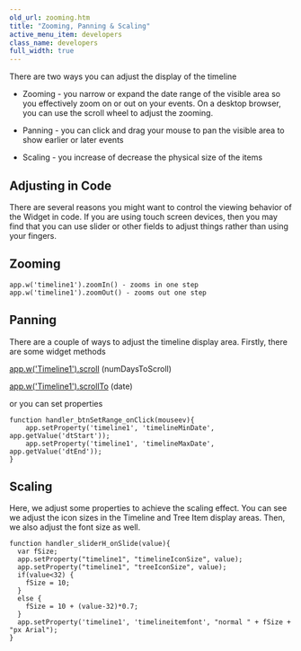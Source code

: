 ```yaml
---
old_url: zooming.htm
title: "Zooming, Panning & Scaling"
active_menu_item: developers
class_name: developers
full_width: true
---
```



There are two ways you can adjust the display of the timeline

 - Zooming - you narrow or expand the date range of the visible area so you effectively zoom on or out on your events. On a desktop browser, you can use the scroll wheel to adjust the zooming.

 - Panning - you can click and drag your mouse to pan the visible area to show earlier or later events

 - Scaling - you increase of decrease the physical size of the items

## Adjusting in Code

There are several reasons you might want to control the viewing behavior of the Widget in code. If you are using touch screen devices, then you may find that you can use slider or other fields to adjust things rather than using your fingers.

## Zooming

    app.w('timeline1').zoomIn() - zooms in one step 
    app.w('timeline1').zoomOut() - zooms out one step

## Panning

There are a couple of ways to adjust the timeline display area. Firstly, there are some widget methods

   [app.w('Timeline1').scroll](/developers/documentation/scripting-apis/client-api/widget-object-functions/timeline/scroll) (numDaysToScroll)
   
   [app.w('Timeline1').scrollTo](/developers/documentation/scripting-apis/client-api/useful-browser-functions/scrollto) (date)

or you can set properties

    function handler_btnSetRange_onClick(mouseev){
        app.setProperty('timeline1', 'timelineMinDate', app.getValue('dtStart'));
        app.setProperty('timeline1', 'timelineMaxDate', app.getValue('dtEnd'));
    }
    

## Scaling

Here, we adjust some properties to achieve the scaling effect. You can see we adjust the icon sizes in the Timeline and Tree Item display areas. Then, we also adjust the font size as well.

    function handler_sliderH_onSlide(value){
      var fSize;
      app.setProperty("timeline1", "timelineIconSize", value);
      app.setProperty("timeline1", "treeIconSize", value);
      if(value<32) {
        fSize = 10;
      }
      else {
        fSize = 10 + (value-32)*0.7;
      }
      app.setProperty('timeline1', 'timelineitemfont', "normal " + fSize + "px Arial");
    }


